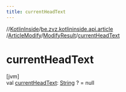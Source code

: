```yaml
---
title: currentHeadText
---
```

//[KotlinInside](../../../../index.html)/[be.zvz.kotlininside.api.article](../../index.html)
/[ArticleModify](../index.html)/[ModifyResult](index.html)/[currentHeadText](current-head-text.html)

# currentHeadText

[jvm]\
val [currentHeadText](current-head-text.html): [String](https://kotlinlang.org/api/latest/jvm/stdlib/kotlin/-string/index.html)
? = null




